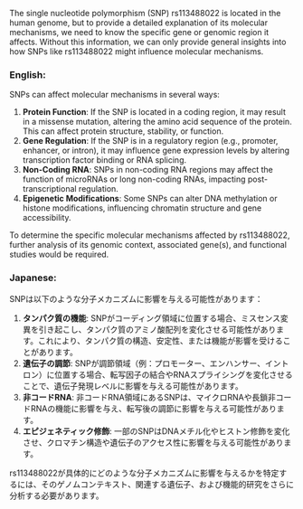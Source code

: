 The single nucleotide polymorphism (SNP) rs113488022 is located in the human genome, but to provide a detailed explanation of its molecular mechanisms, we need to know the specific gene or genomic region it affects. Without this information, we can only provide general insights into how SNPs like rs113488022 might influence molecular mechanisms.

### English:
SNPs can affect molecular mechanisms in several ways:
1. **Protein Function**: If the SNP is located in a coding region, it may result in a missense mutation, altering the amino acid sequence of the protein. This can affect protein structure, stability, or function.
2. **Gene Regulation**: If the SNP is in a regulatory region (e.g., promoter, enhancer, or intron), it may influence gene expression levels by altering transcription factor binding or RNA splicing.
3. **Non-Coding RNA**: SNPs in non-coding RNA regions may affect the function of microRNAs or long non-coding RNAs, impacting post-transcriptional regulation.
4. **Epigenetic Modifications**: Some SNPs can alter DNA methylation or histone modifications, influencing chromatin structure and gene accessibility.

To determine the specific molecular mechanisms affected by rs113488022, further analysis of its genomic context, associated gene(s), and functional studies would be required.

### Japanese:
SNPは以下のような分子メカニズムに影響を与える可能性があります：
1. **タンパク質の機能**: SNPがコーディング領域に位置する場合、ミスセンス変異を引き起こし、タンパク質のアミノ酸配列を変化させる可能性があります。これにより、タンパク質の構造、安定性、または機能が影響を受けることがあります。
2. **遺伝子の調節**: SNPが調節領域（例：プロモーター、エンハンサー、イントロン）に位置する場合、転写因子の結合やRNAスプライシングを変化させることで、遺伝子発現レベルに影響を与える可能性があります。
3. **非コードRNA**: 非コードRNA領域にあるSNPは、マイクロRNAや長鎖非コードRNAの機能に影響を与え、転写後の調節に影響を与える可能性があります。
4. **エピジェネティック修飾**: 一部のSNPはDNAメチル化やヒストン修飾を変化させ、クロマチン構造や遺伝子のアクセス性に影響を与える可能性があります。

rs113488022が具体的にどのような分子メカニズムに影響を与えるかを特定するには、そのゲノムコンテキスト、関連する遺伝子、および機能的研究をさらに分析する必要があります。